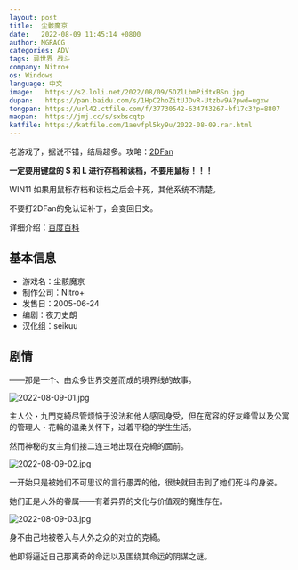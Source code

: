 ```yaml
---
layout: post
title:  尘骸魔京
date:   2022-08-09 11:45:14 +0800
author: MGRACG
categories: ADV
tags: 异世界 战斗
company: Nitro+
os: Windows
language: 中文
image:   https://s2.loli.net/2022/08/09/5OZlLbmPidtxBSn.jpg
dupan:   https://pan.baidu.com/s/1HpC2hoZitUJDvR-Utzbv9A?pwd=ugxw
tongpan: https://url42.ctfile.com/f/37730542-634743267-bf17c3?p=8807
maopan:  https://jmj.cc/s/sxbscqtp
katfile: https://katfile.com/1aevfpl5ky9u/2022-08-09.rar.html
---
```


老游戏了，据说不错，结局超多。攻略：[2DFan](https://www.2dfan.com/topics/3607)

**一定要用键盘的 S 和 L 进行存档和读档，不要用鼠标！！！**

WIN11 如果用鼠标存档和读档之后会卡死，其他系统不清楚。

不要打2DFan的免认证补丁，会变回日文。

详细介绍：[百度百科](https://baike.baidu.com/item/%E5%B0%98%E9%AA%B8%E9%AD%94%E4%BA%AC/4663050)

## 基本信息

- 游戏名：尘骸魔京
- 制作公司：Nitro+
- 发售日：2005-06-24
- 编剧：夜刀史朗
- 汉化组：seikuu

## 剧情

——那是一个、由众多世界交差而成的境界线的故事。

![2022-08-09-01.jpg](https://s2.loli.net/2022/08/09/nuz3eXjmVAThIS8.jpg)

主人公・九門克綺尽管烦恼于没法和他人感同身受，但在宽容的好友峰雪以及公寓的管理人・花輪的温柔关怀下，过着平稳的学生生活。

然而神秘的女主角们接二连三地出现在克綺的面前。

![2022-08-09-02.jpg](https://s2.loli.net/2022/08/09/sZ15mgcoQ8IXJeD.jpg)

一开始只是被她们不可思议的言行愚弄的他，很快就目击到了她们死斗的身姿。

她们正是人外的眷属——有着异界的文化与价值观的魔性存在。

![2022-08-09-03.jpg](https://s2.loli.net/2022/08/09/MnhLQG2wfjyXNKr.jpg)

身不由己地被卷入与人外之众的对立的克綺。

他即将逼近自己那离奇的命运以及围绕其命运的阴谋之谜。